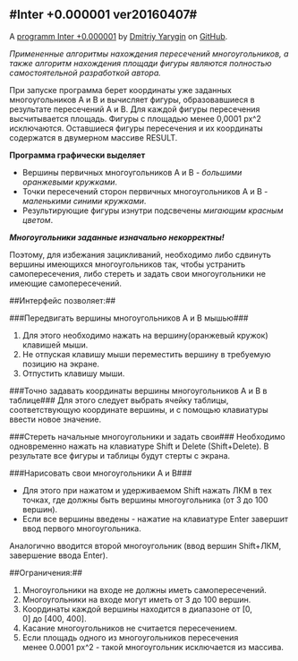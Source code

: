 #Inter +0.000001 ver20160407#
---------------------------


A [programm Inter +0.000001](http://dmitriy-yarygin.github.io/Inters/) by [Dmitriy Yarygin](https://github.com/Dmitriy-Yarygin) on [GitHub](https://github.com/Dmitriy-Yarygin/Inters). 

_Примененные алгоритмы нахождения пересечений многоугольников, а также алгоритм нахождения площади фигуры являются полностью самостоятельной разработкой автора._


При запуске программа берет координаты уже заданных многоугольников A и B и вычисляет фигуры, образовавшиеся в результате пересечений A и B.
Для каждой фигуры пересечения высчитывается площадь. Фигуры с площадью менее 0,0001 px^2 исключаются. 
Оставшиеся фигуры пересечения и их координаты содержатся в двумерном массиве RESULT. 

**Программа графически выделяет**

* Вершины первичных многоугольников А и В - _большими оранжевыми кружками_.
* Точки пересечений сторон первичных многоугольников А и В - _маленькими синими кружками_.
* Результирующие фигуры изнутри подсвечены _мигающим красным цветом_.



_**Многоугольники заданные изначально некорректны!**_ 

Поэтому, для избежания зацикливаний, необходимо либо сдвинуть вершины имеющихся многоугольников так, чтобы устранить самопересечения, либо стереть и задать свои многоугольники не имеющие самопересечений.

##Интерфейс позволяет:##

###Передвигать вершины многоугольников А и В мышью###
1. Для этого необходимо нажать на вершину(оранжевый кружок) клавишей мыши.
2. Не отпуская клавишу мыши переместить вершину в требуемую позицию на экране.
3. Отпустить клавишу мыши.

###Точно задавать координаты вершины многоугольников А и В в таблице###
Для этого следует выбрать ячейку таблицы, соответствующую координате вершины, и с помощью клавиатуры ввести новое значение.

###Стереть начальные многоугольники и задать свои###
Необходимо одновременно нажать на клавиатуре Shift и Delete (Shift+Delete). 
В результате все фигуры и таблицы будут стерты с экрана.

###Нарисовать свои многоугольники А и В###
* Для этого при нажатом и удерживаемом Shift нажать ЛКМ в тех точках, где должны быть вершины многоугольника (от 3 до 100 вершин).
* Если все вершины введены - нажатие на клавиатуре Enter завершит ввод первого многоугольника.

Аналогично вводится второй многоугольник (ввод вершин Shift+ЛКМ, завершение ввода Enter).


##Ограничения:##
1. Многоугольники на входе не должны иметь самопересечений. 
2. Многоугольники на входе могут иметь от 3 до 100 вершин.
3. Координаты каждой вершины находится в диапазоне от [0, 0] до [400, 400].
4. Касание многоугольников не считается пересечением.
5. Если площадь одного из многоугольников пересечения менее 0.0001 px^2 - такой многоугольник исключается из массива.